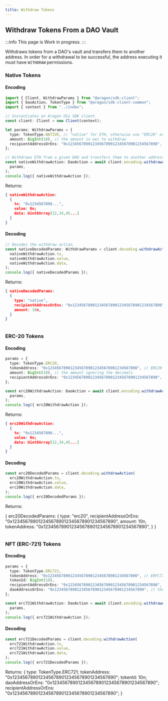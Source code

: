 ```yaml
---
title: Withdraw Tokens
---
```


## Withdraw Tokens From a DAO Vault

:::info
This page is Work in progress.
:::

Withdraws tokens from a DAO's vault and transfers them to another address.
In order for a withdrawal to be successful, the address executing it must have `WITHDRAW` permissions.

### Native Tokens

#### Encoding

```ts
import { Client, WithdrawParams } from "@aragon/sdk-client";
import { DaoAction, TokenType } from "@aragon/sdk-client-common";
import { context } from "../index";

// Instantiates an Aragon OSx SDK client.
const client: Client = new Client(context);

let params: WithdrawParams = {
  type: TokenType.NATIVE, // "native" for ETH, otherwise use "ERC20" or "ERC721" for ERC-20 or ERC-721 Tokens,
  amount: BigInt(10), // the amount in wei to withdraw
  recipientAddressOrEns: "0x1234567890123456789012345678901234567890", // the address to transfer the funds to
};

// Withdraws ETH from a given DAO and transfers them to another address.
const nativeWithdrawAction: DaoAction = await client.encoding.withdrawAction(
  params,
);
console.log({ nativeWithdrawAction });
```


Returns:

```json
{ nativeWithdrawAction:
  {
    to: "0x1234567890...",
    value: 0n;
    data: Uint8Array[12,34,45...]
  }
}
```
#### Decoding

```ts
// Decodes the withdraw action.
const nativeDecodedParams: WithdrawParams = client.decoding.withdrawAction(
  nativeWithdrawAction.to,
  nativeWithdrawAction.value,
  nativeWithdrawAction.data,
);
console.log({ nativeDecodedParams });
```


Returns:

```json
{ nativeDecodedParams:
  {
    type: "native",
    recipientAddressOrEns: "0x1234567890123456789012345678901234567890",
    amount: 10n,
  }
}
```

```ts

```


### ERC-20 Tokens

#### Encoding

```ts
params = {
  type: TokenType.ERC20,
  tokenAddress: "0x1234567890123456789012345678901234567890", // ERC20 token's address
  amount: BigInt(10), // the amount ignoring the decimals
  recipientAddressOrEns: "0x1234567890123456789012345678901234567890", // the address to transfer the funds to
};

const erc20WithdrawAction: DaoAction = await client.encoding.withdrawAction(
  params,
);
console.log({ erc20WithdrawAction });
```


Returns:

```json
{ erc20WithdrawAction:
  {
    to: "0x1234567890...",
    value: 0n;
    data: Uint8Array[12,34,45...]
  }
}
```

#### Decoding

```ts
const erc20DecodedParams = client.decoding.withdrawAction(
  erc20WithdrawAction.to,
  erc20WithdrawAction.value,
  erc20WithdrawAction.data,
);
console.log({ erc20DecodedParams });
```


Returns:

{ erc20DecodedParams:
  {
    type: "erc20",
    recipientAddressOrEns: "0x1234567890123456789012345678901234567890",
    amount: 10n,
    tokenAddress: "0x1234567890123456789012345678901234567890",
  }
}

```ts

```


### NFT (ERC-721) Tokens

#### Encoding

```ts
params = {
  type: TokenType.ERC721, 
  tokenAddress: "0x1234567890123456789012345678901234567890", // ERFC721's token contract address
  tokenId: BigInt(10),
  recipientAddressOrEns: "0x1234567890123456789012345678901234567890", // the address to transfer the funds to
  daoAddressOrEns: "0x1234567890123456789012345678901234567890", // the address of the DAO
};

const erc721WithdrawAction: DaoAction = await client.encoding.withdrawAction(
  params,
);
console.log({ erc721WithdrawAction });
```


#### Decoding

```ts
const erc721DecodedParams = client.decoding.withdrawAction(
  erc721WithdrawAction.to,
  erc721WithdrawAction.value,
  erc721WithdrawAction.data,
);
console.log({ erc721DecodedParams });
```


Returns:
{
  type: TokenType.ERC721;
  tokenAddress: "0x1234567890123456789012345678901234567890";
  tokenId: 10n;
  daoAddressOrEns: "0x1234567890123456789012345678901234567890";
  recipientAddressOrEns: "0x1234567890123456789012345678901234567890";
}